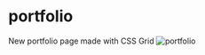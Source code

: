# portfolio
New portfolio page made with CSS Grid 
![portfolio](https://user-images.githubusercontent.com/24969330/36649065-74473c52-1a57-11e8-99fa-7b5fd4211ece.png)

